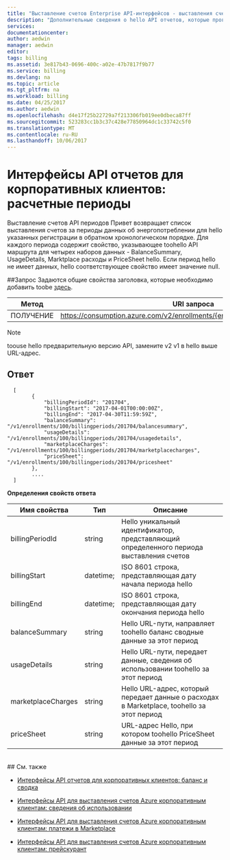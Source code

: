 ```yaml
---
title: "Выставление счетов Enterprise API-интерфейсов - выставления счетов за периоды aaaAzure | Документы Microsoft"
description: "Дополнительные сведения о hello API отчетов, которые программным образом включить корпоративных клиентов toopull потребления данных Azure."
services: 
documentationcenter: 
author: aedwin
manager: aedwin
editor: 
tags: billing
ms.assetid: 3e817b43-0696-400c-a02e-47b7817f9b77
ms.service: billing
ms.devlang: na
ms.topic: article
ms.tgt_pltfrm: na
ms.workload: billing
ms.date: 04/25/2017
ms.author: aedwin
ms.openlocfilehash: d4e17f25b22729a7f213306fb019ee0dbeca87ff
ms.sourcegitcommit: 523283cc1b3c37c428e77850964dc1c33742c5f0
ms.translationtype: MT
ms.contentlocale: ru-RU
ms.lasthandoff: 10/06/2017
---
```

# <a name="reporting-apis-for-enterprise-customers---billing-periods"></a>Интерфейсы API отчетов для корпоративных клиентов: расчетные периоды

Выставление счетов API периодов Привет возвращает список выставления счетов за периоды данных об энергопотреблении для hello указанных регистрации в обратном хронологическом порядке. Для каждого периода содержит свойство, указывающее toohello API маршрута для четырех наборов данных - BalanceSummary, UsageDetails, Marktplace расходы и PriceSheet hello. Если период hello не имеет данных, hello соответствующее свойство имеет значение null. 


##<a name="request"></a>Запрос 
Задаются общие свойства заголовка, которые необходимо добавить toobe [здесь](billing-enterprise-api.md). 

|Метод | URI запроса|
|-|-|
|ПОЛУЧЕНИЕ| https://consumption.azure.com/v2/enrollments/{enrollmentNumber}/billingperiods|

> [!Note]
> toouse hello предварительную версию API, замените v2 v1 в hello выше URL-адрес.
>

## <a name="response"></a>Ответ
 
    
    
      [
            {
                "billingPeriodId": "201704",
                "billingStart": "2017-04-01T00:00:00Z",
                "billingEnd": "2017-04-30T11:59:59Z",
                "balanceSummary": "/v1/enrollments/100/billingperiods/201704/balancesummary",
                "usageDetails": "/v1/enrollments/100/billingperiods/201704/usagedetails",
                "marketplaceCharges": "/v1/enrollments/100/billingperiods/201704/marketplacecharges",
                "priceSheet": "/v1/enrollments/100/billingperiods/201704/pricesheet"
            },          
            ....
      ]
    

**Определения свойств ответа**

|Имя свойства| Тип| Описание
|-|-|-|
|billingPeriodId| string| Hello уникальный идентификатор, представляющий определенного периода выставления счетов|
|billingStart| datetime;| ISO 8601 строка, представляющая дату начала периода hello|
|billingEnd| datetime;| ISO 8601 строка, представляющая дату окончания периода hello|
|balanceSummary| string| Hello URL-пути, направляет toohello баланс сводные данные за этот период|
|usageDetails| string| Hello URL-пути, передает данные, сведения об использовании toohello за этот период|
|marketplaceCharges| string| Hello URL-адрес, который передает данные о расходах в Marketplace, toohello за этот период|
|priceSheet| string| URL-адрес Hello, при котором toohello PriceSheet данные за этот период|

<br/>
## <a name="see-also"></a>См. также

* [Интерфейсы API отчетов для корпоративных клиентов: баланс и сводка](billing-enterprise-api-balance-summary.md)

* [Интерфейсы API для выставления счетов Azure корпоративным клиентам: сведения об использовании](billing-enterprise-api-usage-detail.md) 

* [Интерфейсы API для выставления счетов Azure корпоративным клиентам: платежи в Marketplace](billing-enterprise-api-marketplace-storecharge.md) 

* [Интерфейсы API для выставления счетов Azure корпоративным клиентам: прейскурант](billing-enterprise-api-pricesheet.md)